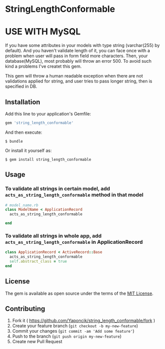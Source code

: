 # StringLengthConformable

# USE WITH MySQL

If you have some attributes in your models with type string (varchar(255) by default).
And you haven't validate length of it, you can face once with a problem when user will
pass in form field more characters. Then, your database(MySQL), most probably will throw an error 500.
To avoid such kind a problems I've createt this gem.

This gem will throw a human readable exception when there are not validations applied for string, and user tries to pass longer string, then is specified in DB.

## Installation

Add this line to your application's Gemfile:

```ruby
gem 'string_length_conformable'
```

And then execute:

    $ bundle

Or install it yourself as:

    $ gem install string_length_conformable

## Usage

### To validate all strings in certain model, add `acts_as_string_length_conformable` method in that model

```ruby
# model_name.rb
class ModelName < ApplicationRecord
  acts_as_string_length_conformable

end
```
### To validate all strings in whole app, add `acts_as_string_length_conformable` in ApplicationRecord

```ruby
class ApplicationRecord < ActiveRecord::Base
  acts_as_string_length_conformable
  self.abstract_class = true
end

```

## License

The gem is available as open source under the terms of the [MIT License](https://opensource.org/licenses/MIT).

## Contributing

1. Fork it ( https://github.com/Yaponcik/string_length_conformable/fork )
2. Create your feature branch (`git checkout -b my-new-feature`)
3. Commit your changes (`git commit -am 'Add some feature'`)
4. Push to the branch (`git push origin my-new-feature`)
5. Create new Pull Request
